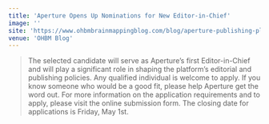 ```yaml
---
title: 'Aperture Opens Up Nominations for New Editor-in-Chief'
image: ''
site: 'https://www.ohbmbrainmappingblog.com/blog/aperture-publishing-platform-readies-for-june-launch'
venue: 'OHBM Blog'
---
```


> The selected candidate will serve as Aperture’s first Editor-in-Chief and will play a significant role in shaping the platform’s editorial and publishing policies. Any qualified individual is welcome to apply. If you know someone who would be a good fit, please help Aperture get the word out. For more information on the application requirements and to apply, please visit the online submission form. The closing date for applications is Friday, May 1st.
